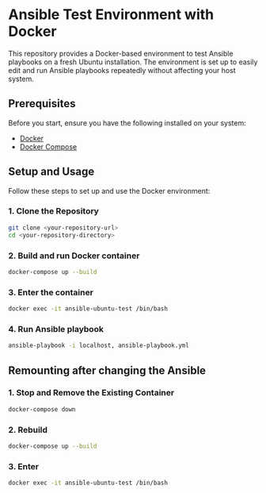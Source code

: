 # Ansible Test Environment with Docker

This repository provides a Docker-based environment to test Ansible playbooks on a fresh Ubuntu installation. The environment is set up to easily edit and run Ansible playbooks repeatedly without affecting your host system.

## Prerequisites

Before you start, ensure you have the following installed on your system:

- [Docker](https://docs.docker.com/get-docker/)
- [Docker Compose](https://docs.docker.com/compose/install/)

## Setup and Usage

Follow these steps to set up and use the Docker environment:

### 1. Clone the Repository

```bash
git clone <your-repository-url>
cd <your-repository-directory>
```

### 2. Build and run Docker container

```bash
docker-compose up --build
```

### 3. Enter the container

```bash
docker exec -it ansible-ubuntu-test /bin/bash
```

### 4. Run Ansible playbook

```bash
ansible-playbook -i localhost, ansible-playbook.yml
```

## Remounting after changing the Ansible

### 1. Stop and Remove the Existing Container

```bash
docker-compose down
```

### 2. Rebuild

```bash
docker-compose up --build
```

### 3. Enter

```bash
docker exec -it ansible-ubuntu-test /bin/bash
```


